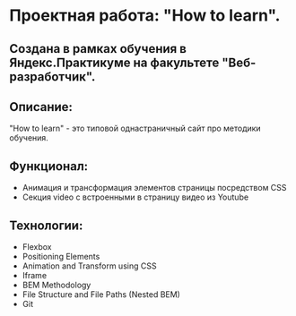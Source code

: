 # Проектная работа: "How to learn". 
## Создана в рамках обучения в Яндекс.Практикуме на факультете "Веб-разработчик".

## Описание:
"How to learn" - это типовой однастраничный сайт про методики обучения.

## Функционал:
* Анимация и трансформация элементов страницы посредством CSS
* Секция video с встроенными в страницу видео из Youtube

## Технологии:
* Flexbox
* Positioning Elements
* Animation and Transform using CSS
* Iframe
* BEM Methodology
* File Structure and File Paths (Nested BEM)
* Git

